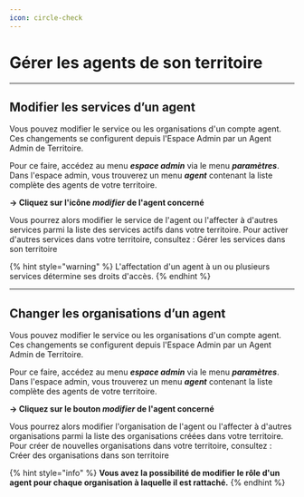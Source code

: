 ```yaml
---
icon: circle-check
---
```


# Gérer les agents de son territoire

***

## Modifier les services d’un agent

Vous pouvez modifier le service ou les organisations d'un compte agent. Ces changements se configurent depuis l'Espace Admin par un Agent Admin de Territoire.

Pour ce faire, accédez au menu _**espace admin**_ via le menu _**paramètres**_. Dans l'espace admin, vous trouverez un menu _**agent**_ contenant la liste complète des agents de votre territoire.

**→ Cliquez sur l'icône&#x20;**_**modifier**_**&#x20;de l'agent concerné**

Vous pourrez alors modifier le service de l'agent ou l'affecter à d'autres services parmi la liste des services actifs dans votre territoire. Pour activer d'autres services dans votre territoire, consultez : Gérer les services dans son territoire

{% hint style="warning" %}
L'affectation d'un agent à un ou plusieurs services détermine ses droits d'accès.&#x20;
{% endhint %}

***

## **Changer les organisations d’un agent**

Vous pouvez modifier le service ou les organisations d'un compte agent. Ces changements se configurent depuis l'Espace Admin par un Agent Admin de Territoire.

Pour ce faire, accédez au menu _**espace admin**_ via le menu _**paramètres**_. Dans l'espace admin, vous trouverez un menu _**agent**_ contenant la liste complète des agents de votre territoire.

**→ Cliquez sur le bouton&#x20;**_**modifier**_**&#x20;de l'agent concerné**

Vous pourrez alors modifier l'organisation de l'agent ou l'affecter à d'autres organisations parmi la liste des organisations créées dans votre territoire. Pour créer de nouvelles organisations dans votre territoire, consultez : Créer des organisations dans son territoire

{% hint style="info" %}
**Vous avez la possibilité de modifier le rôle d'un agent pour chaque organisation à laquelle il est rattaché.**
{% endhint %}


